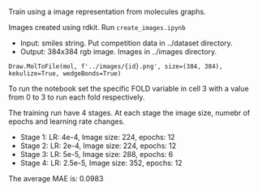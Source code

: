 Train using a image representation from molecules graphs.

Images created using rdkit. Run `create_images.ipynb`

- Input: smiles string. Put competition data in ../dataset directory.
- Output: 384x384 rgb image. Images in ../images directory.

```mol = Chem.MolFromSmiles(smiles)
Draw.MolToFile(mol, f'../images/{id}.png', size=(384, 384), kekulize=True, wedgeBonds=True)
```

To run the notebook set the specific FOLD variable in cell 3 with a value from 0 to 3 to run each fold respectively.

The training run have 4 stages. At each stage the image size, numebr of epochs and learning rate changes.
- Stage 1: LR: 4e-4, Image size: 224, epochs: 12
- Stage 2: LR: 2e-4, Image size: 224, epochs: 12
- Stage 3: LR: 5e-5, Image size: 288, epochs: 6
- Stage 4: LR: 2.5e-5, Image size: 352, epochs: 12

The average MAE is: 0.0983
